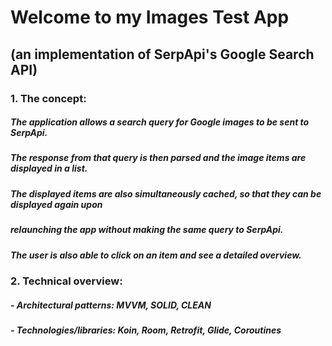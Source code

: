 # Welcome to my Images Test App
## (an implementation of SerpApi's Google Search API)

### 1. The concept:

##### The application allows a search query for Google images to be sent to SerpApi.
##### The response from that query is then parsed and the image items are displayed in a list.
##### The displayed items are also simultaneously cached, so that they can be displayed again upon
##### relaunching the app without making the same query to SerpApi.
##### The user is also able to click on an item and see a detailed overview.

### 2. Technical overview:

##### - Architectural patterns: MVVM, SOLID, CLEAN
##### - Technologies/libraries: Koin, Room, Retrofit, Glide, Coroutines